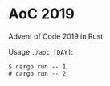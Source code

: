 # AoC 2019

Advent of Code 2019 in Rust

Usage `./aoc [DAY]`:

```
$ cargo run -- 1
# cargo run -- 2
```
